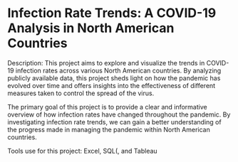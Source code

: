 #  Infection Rate Trends: A COVID-19 Analysis in North American Countries

Description: This project aims to explore and visualize the trends in COVID-19 infection rates across various North American countries. By analyzing publicly available data, this project sheds light on how the pandemic has evolved over time and offers insights into the effectiveness of different measures taken to control the spread of the virus.

The primary goal of this project is to provide a clear and informative overview of how infection rates have changed throughout the pandemic. By investigating infection rate trends, we can gain a better understanding of the progress made in managing the pandemic within North American countries.

Tools use for this project: Excel, SQL(, and Tableau
